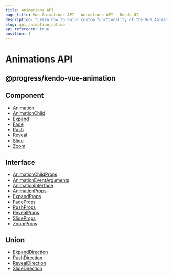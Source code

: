 ```yaml
---
title: Animations API
page_title: Vue Animations API - Animations API - Kendo UI
description: "Learn how to build custom functionality of the Vue Animations by Kendo UI with the help of the options available in the API."
slug: api_animation_native
api_reference: true
position: 1
---
```


# Animations API

<h2 class="module-name">
@progress/kendo-vue-animation
</h2>

<div class="api-index row auto-clear mt-20 pb-20 mb-40">

<div class="mb-30 col-xs-w col-sm-6 col-md-6 col-lg-3">
<div class="component-item">
  <h2 class="mt-0 mb-5">
    <span class="component-icon symbol symbol-component" title=""></span>
    Component
  </h2>

  <ul class="list-unstyled">
    <li>
        <a href="{% slug api_animation_native_animation %}">Animation</a>
    </li>
    <li>
        <a href="{% slug api_animation_native_animationchild %}">AnimationChild</a>
    </li>
    <li>
        <a href="{% slug api_animation_native_expand %}">Expand</a>
    </li>
    <li>
        <a href="{% slug api_animation_native_fade %}">Fade</a>
    </li>
    <li>
        <a href="{% slug api_animation_native_push %}">Push</a>
    </li>
    <li>
        <a href="{% slug api_animation_native_reveal %}">Reveal</a>
    </li>
    <li>
        <a href="{% slug api_animation_native_slide %}">Slide</a>
    </li>
     <li>
        <a href="{% slug api_animation_native_zoomprops %}">Zoom</a>
    </li>
  </ul>
</div>
</div>
<div class="mb-30 col-xs-w col-sm-6 col-md-6 col-lg-3">
<div class="component-item">
  <h2 class="mt-0 mb-5">
    <span class="component-icon symbol symbol-interface" title=""></span>
    Interface
  </h2>

  <ul class="list-unstyled">
    <li>
        <a href="{% slug api_animation_native_animationchildprops %}">AnimationChildProps</a>
    </li>
    <li>
        <a href="{% slug api_animation_native_animationeventarguments %}">AnimationEventArguments</a>
    </li>
    <li>
        <a href="{% slug api_animation_native_animationinterface %}">AnimationInterface</a>
    </li>
    <li>
        <a href="{% slug api_animation_native_animationprops %}">AnimationProps</a>
    </li>
    <li>
        <a href="{% slug api_animation_native_expandprops %}">ExpandProps</a>
    </li>
    <li>
        <a href="{% slug api_animation_native_fadeprops %}">FadeProps</a>
    </li>
    <li>
        <a href="{% slug api_animation_native_pushprops %}">PushProps</a>
    </li>
    <li>
        <a href="{% slug api_animation_native_revealprops %}">RevealProps</a>
    </li>
    <li>
        <a href="{% slug api_animation_native_slideprops %}">SlideProps</a>
    </li>
     <li>
        <a href="{% slug api_animation_native_slideprops %}">ZoomProps</a>
    </li>
  </ul>
</div>
</div>
<div class="mb-30 col-xs-w col-sm-6 col-md-6 col-lg-3">
<div class="component-item">
  <h2 class="mt-0 mb-5">
    <span class="component-icon symbol symbol-union" title=""></span>
    Union
  </h2>

  <ul class="list-unstyled">
    <li>
        <a href="{% slug api_animation_native_expanddirection %}">ExpandDirection</a>
    </li>
    <li>
        <a href="{% slug api_animation_native_pushdirection %}">PushDirection</a>
    </li>
    <li>
        <a href="{% slug api_animation_native_revealdirection %}">RevealDirection</a>
    </li>
    <li>
        <a href="{% slug api_animation_native_slidedirection %}">SlideDirection</a>
    </li>
  </ul>
</div>
</div>

</div>
